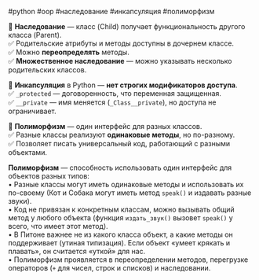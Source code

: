 #python #oop #наследование #инкапсуляция #полиморфизм

🔹 **Наследование** — класс (Child) получает функциональность другого класса (Parent).  
✅ Родительские атрибуты и методы доступны в дочернем классе.  
✅ Можно **переопределять** методы.  
✅ **Множественное наследование** — можно указывать несколько родительских классов.

🔹 **Инкапсуляция** в Python — **нет строгих модификаторов доступа**.  
✅ `_protected` — договоренность, что переменная защищенная.  
✅ `__private` — имя меняется (`_Class__private`), но доступа не ограничивает.

🔹 **Полиморфизм** — один интерфейс для разных классов.  
✅ Разные классы реализуют **одинаковые методы**, но по-разному.  
✅ Позволяет писать универсальный код, работающий с разными объектами.


**Полиморфизм** — способность использовать один интерфейс для объектов разных типов:  
• Разные классы могут иметь одинаковые методы и использовать их по-своему (Кот и Собака могут иметь метод `speak()` и издавать разные звуки).  
• Код не привязан к конкретным классам, можно вызывать общий метод у любого объекта (функция `издать_звук()` вызовет `speak()` у всего, что имеет этот метод).  
• В Питоне важнее не из какого класса объект, а какие методы он поддерживает (утиная типизация). Если объект «умеет крякать и плавать», он считается «уткой» для нас.  
• Полиморфизм проявляется в переопределении методов, перегрузке операторов (`+` для чисел, строк и списков) и наследовании.